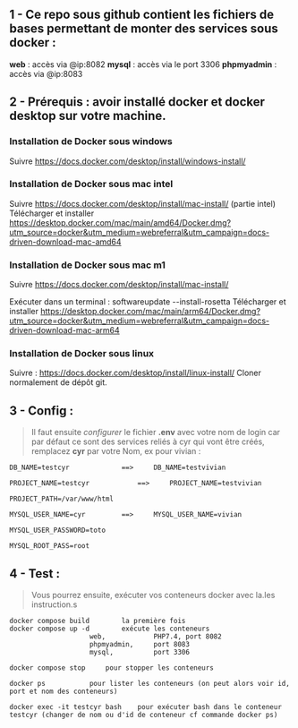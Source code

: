

## 1 - Ce repo sous github contient les fichiers de bases permettant de monter des services sous docker :

**web** : accès via @ip:8082
**mysql** : accès via le port 3306
**phpmyadmin** : accès via @ip:8083

## 2 - Prérequis : avoir installé docker et docker desktop sur votre machine.

### Installation de Docker sous windows
Suivre https://docs.docker.com/desktop/install/windows-install/

### Installation de Docker sous mac intel
Suivre https://docs.docker.com/desktop/install/mac-install/ (partie intel)
Télécharger et installer https://desktop.docker.com/mac/main/amd64/Docker.dmg?utm_source=docker&utm_medium=webreferral&utm_campaign=docs-driven-download-mac-amd64

### Installation de Docker sous mac m1
Suivre https://docs.docker.com/desktop/install/mac-install/

Exécuter dans un terminal :
softwareupdate --install-rosetta
Télécharger et installer https://desktop.docker.com/mac/main/arm64/Docker.dmg?utm_source=docker&utm_medium=webreferral&utm_campaign=docs-driven-download-mac-arm64

### Installation de Docker sous linux

Suivre : https://docs.docker.com/desktop/install/linux-install/
Cloner normalement de dépôt git.

## 3 - Config :

> Il faut ensuite *configurer* le fichier <b>.env</b> avec votre nom de
> login car par défaut ce sont des services reliés à cyr qui vont être créés, remplacez <b>cyr</b> par votre Nom, ex pour vivian :

	DB_NAME=testcyr				==> 	DB_NAME=testvivian
	
	PROJECT_NAME=testcyr			==> 	PROJECT_NAME=testvivian
	
	PROJECT_PATH=/var/www/html
	
	MYSQL_USER_NAME=cyr			==> 	MYSQL_USER_NAME=vivian
	
	MYSQL_USER_PASSWORD=toto
	
	MYSQL_ROOT_PASS=root

## 4 - Test :

> Vous pourrez ensuite, exécuter vos conteneurs docker avec la.les
> instruction.s


  	docker compose build	 	la première fois
	docker compose up -d		exécute les conteneurs
						web,			PHP7.4, port 8082
						phpmyadmin,	 	port 8083
						mysql, 			port 3306

	docker compose stop		pour stopper les conteneurs
	
	docker ps			pour lister les conteneurs (on peut alors voir id, port et nom des conteneurs)

	docker exec -it testcyr bash	pour exécuter bash dans le conteneur testcyr (changer de nom ou d'id de conteneur cf commande docker ps)
					
	
	
	
